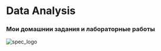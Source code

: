 # Data Analysis

### Мои домашнии задания и лабораторные работы
![spec_logo](https://user-images.githubusercontent.com/43387913/56806964-1d438e00-6836-11e9-9b95-d6016ebc061e.jpg)
